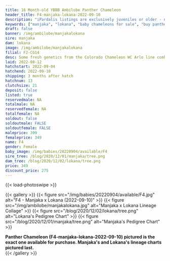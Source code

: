 ```yaml
---
title: 16 Month-old YBBB Ambilobe Panther Chameleon
header_title: F4-manjaka-lokana-2022-09-10
description: "iPardalis listings are exclusively juveniles or older - no hatchlings or eggs - we do not sell juveniles under 12 grams of weight regardless of their age. Every iPardalis Panther Chameleon has a life-long guarantee. Whatever issue you encounter, even years later, we want to be part of the solution. Keep in touch, and we will ensure that you have a positive experience."
keywords: ["manjaka", "lokana", "baby chameleons for sale", "buy panther chameleon", "panther for sale", "panther chameleon price", "ambilobe panther chameleon"]
draft: false
banner: /img/ambilobe/manjakalokana
sire: manjaka
dam: lokana
image: /img/ambilobe/manjakalokana
filial: F2-CG14
desc: Some fresh genetics from the Colorado Chameleon WC Arlo line combined with a female from Chromatic Chameleons. A great combination unrelated to anything we have!
laid: 2022-08-12
hatchstart: 2022-09-04
hatchend: 2022-09-10
shipping: 3 months after hatch
hatchnum: 13
clutchsize: 21
deposit: false
listed: true
reservedmale: NA
totalmale: NA
reservedfemale: NA
totalfemale: NA
soldout: false
soldoutmale: FALSE
soldoutfemale: FALSE
maleprice: 399
femaleprice: 349
name: F4
gender: Female
baby_image: /img/babies/20220904/available/F4
sire_tree: /blog/2020/12/01/manjaka/tree.png
dam_tree: /blog/2020/12/02/lokana/tree.png
price: 349
discount_price: 275
---
```


{{< load-photoswipe >}}

{{< gallery >}}
  {{< figure src="/img/babies/20220904/available/F4.jpg" alt="F4 - Manjaka x Lokana (2022-09-10)" >}}
  {{< figure src="/img/ambilobe/manjakalokana.jpg" alt="Manjaka x Lokana Lineage Collage" >}}
  {{< figure src="/blog/2020/12/02/lokana/tree.png" alt="Lokana's Pedigree Chart" >}}
  {{< figure src="/blog/2020/12/01/manjaka/tree.png" alt="Manjaka's Pedigree Chart" >}}
  <figcaption><strong>Panther Chameleon (F4-manjaka-lokana-2022-09-10) pictured is the exact one available for purchase. Manjaka's  and Lokana's lineage charts pictured last.</strong></figcaption>
{{< /gallery >}}
